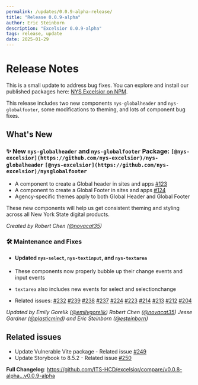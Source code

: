 ```yaml
---
permalink: /updates/0.0.9-alpha-release/
title: "Release 0.0.9-alpha"
author: Eric Steinborn
description: "Excelsior 0.0.9-alpha"
tags: release, update
date: 2025-01-29
---
```


# Release Notes

This is a small update to address bug fixes. You can explore and install our published packages here: [NYS Excelsior on NPM](https://www.npmjs.com/org/nys-excelsior).

This release includes two new components `nys-globalheader` and `nys-globalfooter`, some modifications to theming, and lots of component bug fixes.

## What's New 

### ✨ New `nys-globalheader` and `nys-globalfooter` Package: `[@nys-excelsior](https://github.com/nys-excelsior)/nys-globalheader` `[@nys-excelsior](https://github.com/nys-excelsior)/nysglobalfooter`

- A component to create a Global header in sites and apps [#123](https://github.com/its-hcd/nysds/issues/123)
- A component to create a Global Footer in sites and apps [#124](https://github.com/its-hcd/nysds/issues/124)
- Agency-specific themes apply to both Global Header and Global Footer

These new components will help us get consistent theming and styling across all New York State digital products.

_Created by Robert Chen ([@novacat35](https://github.com/novacat35))_

### 🛠 Maintenance and Fixes

- #### Updated `nys-select`, `nys-textinput`, and `nys-textarea`

- These components now properly bubble up their change events and input events
- `textarea` also includes new events for select and selectionchange
- Related issues: [#232](https://github.com/its-hcd/nysds/issues/232) [#239](https://github.com/its-hcd/nysds/issues/239) [#238](https://github.com/its-hcd/nysds/issues/238) [#237](https://github.com/its-hcd/nysds/issues/237) [#224](https://github.com/its-hcd/nysds/issues/224) [#223](https://github.com/its-hcd/nysds/issues/223) [#214](https://github.com/its-hcd/nysds/issues/214) [#213](https://github.com/its-hcd/nysds/issues/213) [#212](https://github.com/its-hcd/nysds/issues/212) [#204](https://github.com/its-hcd/nysds/issues/204) 

_Updated by Emily Gorelik ([@emilygorelik](https://github.com/emilygorelik)) Robert Chen ([@novacat35](https://github.com/novacat35)) Jesse Gardner ([@plasticmind](https://github.com/plasticmind)) and Eric Steinborn ([@esteinborn](https://github.com/esteinborn))_

## Related issues

- Update Vulnerable Vite package - Related issue [#249](https://github.com/its-hcd/nysds/issues/249)
- Update Storybook to 8.5.2 - Related issue [#250](https://github.com/its-hcd/nysds/issues/250)

**Full Changelog**: https://github.com/ITS-HCD/excelsior/compare/v0.0.8-alpha...v0.0.9-alpha
